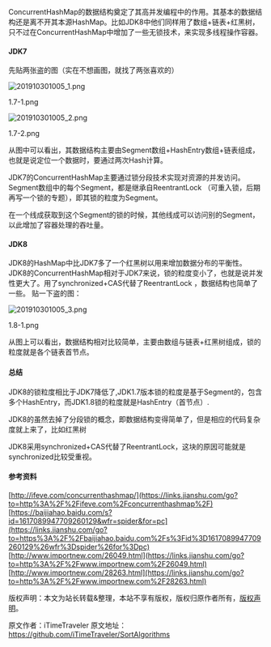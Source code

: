 

  

ConcurrentHashMap的数据结构奠定了其高并发编程中的作用。其基本的数据结构还是离不开其本源HashMap。比如JDK8中他们同样用了数组+链表+红黑树，只不过在ConcurrentHashMap中增加了一些无锁技术，来实现多线程操作容器。

#### JDK7

先贴两张盗的图（实在不想画图，就找了两张喜欢的）

![201910301005\_1.png](https://gitee.com/hezhiyuan007/java-study/raw/master/images/Concurrent2/87342f17-85c4-4e5f-9b1d-c0d06a4d22e0.png)

1.7-1.png

![201910301005\_2.png](https://gitee.com/hezhiyuan007/java-study/raw/master/images/Concurrent2/ab8dda61-4941-438c-bf19-9059091c4af5.png)

1.7-2.png

从图中可以看出，其数据结构主要由Segment数组+HashEntry数组+链表组成，也就是说定位一个数据时，要通过两次Hash计算。

JDK7的ConcurrentHashMap主要通过锁分段技术实现对资源的并发访问。Segment数组中的每个Segment，都是继承自ReentrantLock （可重入锁，后期再写一个锁的专题），即其锁的粒度为Segment。

在一个线成获取到这个Segment的锁的时候，其他线成可以访问别的Segment，以此增加了容器处理的吞吐量。

#### JDK8

JDK8的HashMap中比JDK7多了一个红黑树以用来增加数据分布的平衡性。JDK8的ConcurrentHashMap相对于JDK7来说，锁的粒度变小了，也就是说并发性更大了。用了synchronized+CAS代替了ReentrantLock ，数据结构也简单了一些。
贴一下盗的图：

![201910301005\_3.png](https://gitee.com/hezhiyuan007/java-study/raw/master/images/Concurrent2/75eae23b-2df9-4a10-8e8b-4377810ef8ca.png)

1.8-1.png

从图上可以看出，数据结构相对比较简单，主要由数组与链表+红黑树组成，锁的粒度就是各个链表首节点。

#### 总结

JDK8的锁粒度相比于JDK7降低了,JDK1.7版本锁的粒度是基于Segment的，包含多个HashEntry，而JDK1.8锁的粒度就是HashEntry（首节点）.

JDK8的虽然去掉了分段锁的概念，即数据结构变得简单了，但是相应的代码复杂度就上来了，比如红黑树

JDK8采用synchronized+CAS代替了ReentrantLock，这块的原因可能就是synchronized比较受重视。

#### 参考资料

[http://ifeve.com/concurrenthashmap/](https://links.jianshu.com/go?to=http%3A%2F%2Fifeve.com%2Fconcurrenthashmap%2F)
[https://baijiahao.baidu.com/s?id=1617089947709260129&wfr=spider&for=pc](https://links.jianshu.com/go?to=https%3A%2F%2Fbaijiahao.baidu.com%2Fs%3Fid%3D1617089947709260129%26wfr%3Dspider%26for%3Dpc)
[http://www.importnew.com/26049.html](https://links.jianshu.com/go?to=http%3A%2F%2Fwww.importnew.com%2F26049.html)
[http://www.importnew.com/28263.html](https://links.jianshu.com/go?to=http%3A%2F%2Fwww.importnew.com%2F28263.html)

版权声明：本文为站长转载&整理，本站不享有版权，版权归原作者所有，[版权声明](https://gitee.com/hezhiyuan007/java-notes/raw/master/disclaimer.md)。




原文作者：iTimeTraveler 原文地址：https://github.com/iTimeTraveler/SortAlgorithms
